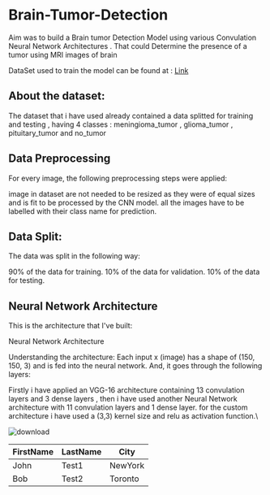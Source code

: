 # Brain-Tumor-Detection

Aim was to build a Brain tumor Detection Model using various Convulation Neural Network Architectures . That could Determine the presence of a tumor using MRI images of brain 

DataSet used to train the model can be found at : [Link](https://www.kaggle.com/datasets/sartajbhuvaji/brain-tumor-classification-mri/data)

## About the dataset:

The dataset that i have used already contained a data splitted for training and testing , having 4 classes : meningioma_tumor , glioma_tumor , pituitary_tumor and no_tumor

## Data Preprocessing

For every image, the following preprocessing steps were applied:

image in dataset are not needed to be resized as they were of equal sizes and is fit to be processed by the CNN model.
all the images have to be labelled with their class name for prediction.

## Data Split:
The data was split in the following way:

90% of the data for training.
10% of the data for validation.
10% of the data for testing.

## Neural Network Architecture
This is the architecture that I've built:

Neural Network Architecture

Understanding the architecture:
Each input x (image) has a shape of (150, 150, 3) and is fed into the neural network. And, it goes through the following layers:

Firstly i have applied an VGG-16 architecture containing 13 convulation layers and 3 dense layers , then i have used another Neural Network architecture with 11 convulation layers and 1 dense layer.
for the custom architecture i have used a (3,3) kernel size and relu as activation function.\

![download](https://github.com/vikrant886/Brain-Tumor-Detection/assets/94632119/a59eea09-3493-474b-901b-0ae0877eaa7f)


| FirstName     | LastName      | City     |
| ------------- | ------------- | -------- |
| John          | Test1         | NewYork  |
| Bob           | Test2         | Toronto  |

